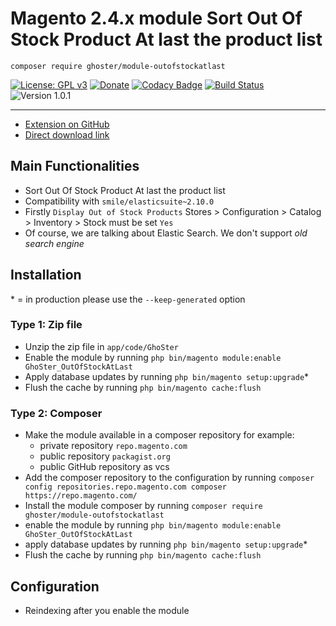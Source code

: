 # Magento 2.4.x module Sort Out Of Stock Product At last the product list

    composer require ghoster/module-outofstockatlast

[![License: GPL v3](https://img.shields.io/badge/License-GPL%20v3-blue.svg)](https://www.gnu.org/licenses/gpl-3.0)
[![Donate](https://img.shields.io/badge/Donate-PayPal-green.svg)](https://www.paypal.me/thinghost)
[![Codacy Badge](https://app.codacy.com/project/badge/Grade/63baac1389b34c8d8b1005a087f8f2ab)](https://www.codacy.com/gh/tuyennn/magento2-outofstockatlast/dashboard?utm_source=github.com&amp;utm_medium=referral&amp;utm_content=tuyennn/magento2-outofstockatlast&amp;utm_campaign=Badge_Grade)
[![Build Status](https://travis-ci.com/tuyennn/magento2-outofstockatlast.svg?branch=master)](https://travis-ci.com/tuyennn/magento2-outofstockatlast)
![Version 1.0.1](https://img.shields.io/badge/Version-1.0.0-green.svg)

---
- [Extension on GitHub](https://github.com/tuyennn/magento2-outofstockatlast)
- [Direct download link](https://github.com/tuyennn/magento2-outofstockatlast/tarball/master)

## Main Functionalities
- Sort Out Of Stock Product At last the product list
- Compatibility with `smile/elasticsuite~2.10.0`
- Firstly `Display Out of Stock Products` Stores > Configuration > Catalog > Inventory > Stock must be set `Yes`
- Of course, we are talking about Elastic Search. We don't support *old search engine*

## Installation
\* = in production please use the `--keep-generated` option

### Type 1: Zip file

- Unzip the zip file in `app/code/GhoSter`
- Enable the module by running `php bin/magento module:enable GhoSter_OutOfStockAtLast`
- Apply database updates by running `php bin/magento setup:upgrade`\*
- Flush the cache by running `php bin/magento cache:flush`

### Type 2: Composer

- Make the module available in a composer repository for example:
    - private repository `repo.magento.com`
    - public repository `packagist.org`
    - public GitHub repository as vcs
- Add the composer repository to the configuration by running `composer config repositories.repo.magento.com composer https://repo.magento.com/`
- Install the module composer by running `composer require ghoster/module-outofstockatlast`
- enable the module by running `php bin/magento module:enable GhoSter_OutOfStockAtLast`
- apply database updates by running `php bin/magento setup:upgrade`\*
- Flush the cache by running `php bin/magento cache:flush`


## Configuration

- Reindexing after you enable the module


